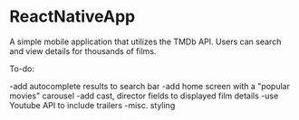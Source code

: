 # ReactNativeApp
A simple mobile application that utilizes the TMDb API. Users can search and view details for thousands of films.


To-do:

-add autocomplete results to search bar
-add home screen with a "popular movies" carousel
-add cast, director fields to displayed film details
-use Youtube API to include trailers
-misc. styling
